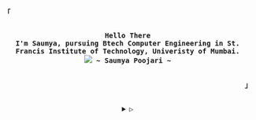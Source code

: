 <!-- yoinked from:https://github.com/rxyhn -->

<!-- Inspiration: https://github.com/owl4ce -->

<p align="left"><strong><samp>「</samp></strong></p>
<p align="center">
  <samp><br>
    <b>
      Hello There
      <br>
      I'm Saumya, pursuing Btech Computer Engineering in St. Francis Institute of Technology, Univeristy of Mumbai.
    </b>
    <br>
    <img
      src="https://readme-typing-svg.herokuapp.com?font=Fira+Code&pause=1000&random=false&width=435&lines=I+am+interested+in+Data+Science%2C+Web+Development+%26+AWS."
      <br>
      <b>
        ~ Saumya Poojari ~
      </b>
      <br>
  </samp>
  <br>
</p>
<p align="right"><strong><samp>」</samp></strong></p>

<br>

<details align="center">
  <summary><samp>&#9655;</samp></summary>
  <h2></h2><br>

  <!-- Contact Me -->
  <p align="center">
    <samp>
      [<a href="https://www.linkedin.com/in/ssaumz/" target="_blank">linkedin</a>]
      [<a href="mailto:saumya.poojarii7@gmail.com" target="_blank">e-mail</a>]
    </samp>
  </p><br>
